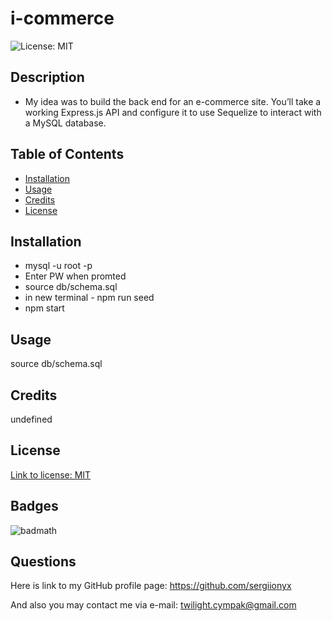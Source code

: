# i-commerce
![License: MIT](https://img.shields.io/badge/License-MIT-yellow.svg)

## Description

- My idea was to build the back end for an e-commerce site. You’ll take a working Express.js API and configure it to use Sequelize to interact with a MySQL database.
 

## Table of Contents

- [Installation](#installation)
- [Usage](#usage)
- [Credits](#credits)
- [License](#license)

## Installation

- mysql -u root -p
- Enter PW when promted
- source db/schema.sql
- in new terminal - npm run seed
- npm start

## Usage

source db/schema.sql

## Credits

undefined
## License

[Link to license: MIT](https://opensource.org/licenses/MIT)
## Badges

![badmath](https://img.shields.io/github/languages/top/lernantino/badmath)




## Questions

Here is link to my GitHub profile page: https://github.com/sergiionyx

And also you may contact me via e-mail: twilight.cympak@gmail.com
